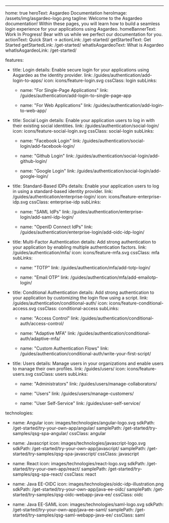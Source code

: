 ---
home: true
heroText: Asgardeo Documentation
heroImage: /assets/img/asgardeo-logo.png
tagline: Welcome to the Asgardeo documentation! Within these pages, you will learn how to build a seamless login experience for your applications using Asgardeo.
homeBannerText: Work In Progress! Bear with us while we perfect our documentation for you.
actionText: Quick Start →
actionLink: /get-started/
getStartedText: Get Started
getStartedLink: /get-started/
whatIsAsgardeoText: What is Asgardeo
whatIsAsgardeoLink: /get-started/

features:
- title: Login
  details: Enable secure login for your applications using Asgardeo as the identity provider.
  link: /guides/authentication/add-login-to-apps/
  icon: icons/feature-login.svg
  cssClass: login
  subLinks:
  - name: "For Single-Page Applications"
    link: /guides/authentication/add-login-to-single-page-app

  - name: "For Web Applications"
    link: /guides/authentication/add-login-to-web-app/

- title: Social Login
  details: Enable your application users to log in with their existing social identities.
  link: /guides/authentication/social-login/
  icon: icons/feature-social-login.svg
  cssClass: social-login
  subLinks:
  - name: "Facebook Login"
    link: /guides/authentication/social-login/add-facebook-login/

  - name: "Github Login"
    link: /guides/authentication/social-login/add-github-login/

  - name: "Google Login"
    link: /guides/authentication/social-login/add-google-login/

- title: Standard-Based IDPs
  details: Enable your application users to log in using a standard-based identity provider.
  link: /guides/authentication/enterprise-login/
  icon: icons/feature-enterprise-idp.svg
  cssClass: enterprise-idp
  subLinks:
  - name: "SAML IdPs"
    link: /guides/authentication/enterprise-login/add-saml-idp-login/

  - name: "OpenID Connect IdPs"
    link: /guides/authentication/enterprise-login/add-oidc-idp-login/

- title: Multi-Factor Authentication
  details: Add strong authentication to your application by enabling multiple authentication factors.
  link: /guides/authentication/mfa/
  icon: icons/feature-mfa.svg
  cssClass: mfa
  subLinks:
  - name: "TOTP"
    link: /guides/authentication/mfa/add-totp-login/

  - name: "Email OTP"
    link: /guides/authentication/mfa/add-emailotp-login/

- title: Conditional Authentication
  details: Add strong authentication to your application by customizing the login flow using a script.
  link: /guides/authentication/conditional-auth/
  icon: icons/feature-conditional-access.svg
  cssClass: conditional-access
  subLinks:
  - name: "Access Control"
    link: /guides/authentication/conditional-auth/access-control/

  - name: "Adaptive MFA"
    link: /guides/authentication/conditional-auth/adaptive-mfa/

  - name: "Custom Authentication Flows"
    link: /guides/authentication/conditional-auth/write-your-first-script/
  
- title: Users
  details: Manage users in your organizations and enable users to manage their own profiles.
  link: /guides/users/
  icon: icons/feature-users.svg
  cssClass: users
  subLinks:
  - name: "Administrators"
    link: /guides/users/manage-collaborators/

  - name: "Users"
    link: /guides/users/manage-customers/

  - name: "User Self-Service"
    link: /guides/user-self-service/

technologies:
- name: Angular
  icon: images/technologies/angular-logo.svg
  sdkPath: /get-started/try-your-own-app/angular/
  samplePath: /get-started/try-samples/qsg-spa-angular/
  cssClass: angular
  
- name: Javascript
  icon: images/technologies/javascript-logo.svg
  sdkPath: /get-started/try-your-own-app/javascript/
  samplePath: /get-started/try-samples/qsg-spa-javascript/
  cssClass: javascript
  
- name: React
  icon: images/technologies/react-logo.svg
  sdkPath: /get-started/try-your-own-app/react/
  samplePath: /get-started/try-samples/qsg-spa-react/
  cssClass: react
  
- name: Java EE-OIDC
  icon: images/technologies/oidc-idp-illustration.png
  sdkPath: /get-started/try-your-own-app/java-ee-oidc/
  samplePath: /get-started/try-samples/qsg-oidc-webapp-java-ee/
  cssClass: oidc
  
- name: Java EE-SAML
  icon: images/technologies/saml-logo.svg
  sdkPath: /get-started/try-your-own-app/java-ee-saml/
  samplePath: /get-started/try-samples/qsg-saml-webapp-java-ee/
  cssClass: saml
